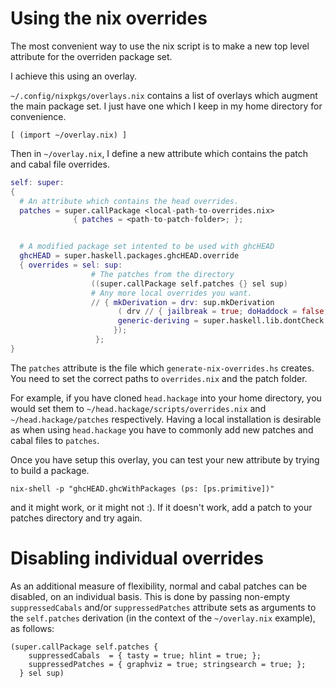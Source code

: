 # Using the nix overrides

The most convenient way to use the nix script is to make a new top level
attribute for the overriden package set.

I achieve this using an overlay.

`~/.config/nixpkgs/overlays.nix` contains a list of overlays which augment the
main package set. I just have one which I keep in my home directory for convenience.

```
[ (import ~/overlay.nix) ]
```

Then in `~/overlay.nix`, I define a new attribute which contains the patch and
cabal file overrides.

```nix
self: super:
{
  # An attribute which contains the head overrides.
  patches = super.callPackage <local-path-to-overrides.nix>
              { patches = <path-to-patch-folder>; };


  # A modified package set intented to be used with ghcHEAD
  ghcHEAD = super.haskell.packages.ghcHEAD.override
  { overrides = sel: sup:
                  # The patches from the directory
                  ((super.callPackage self.patches {} sel sup)
                  # Any more local overrides you want.
                  // { mkDerivation = drv: sup.mkDerivation
                        ( drv // { jailbreak = true; doHaddock = false; });
                        generic-deriving = super.haskell.lib.dontCheck sup.generic-deriving;
                       });
                   };
}
```

The `patches` attribute is the file which `generate-nix-overrides.hs` creates.
You need to set the correct paths to `overrides.nix` and the patch folder.

For example, if you have cloned `head.hackage` into your home directory, you would
set them to `~/head.hackage/scripts/overrides.nix` and `~/head.hackage/patches`
respectively. Having a local installation is desirable as when using `head.hackage`
you have to commonly add new patches and cabal files to `patches`.

Once you have setup this overlay, you can test your new attribute by trying to build
a package.

```
nix-shell -p "ghcHEAD.ghcWithPackages (ps: [ps.primitive])"
```

and it might work, or it might not :). If it doesn't work, add a patch to your
patches directory and try again.

# Disabling individual overrides

As an additional measure of flexibility, normal and cabal patches can be disabled,
on an individual basis.  This is done by passing non-empty `suppressedCabals`
and/or `suppressedPatches` attribute sets as arguments to the `self.patches`
derivation (in the context of the `~/overlay.nix` example), as follows:

```
(super.callPackage self.patches {
    suppressedCabals  = { tasty = true; hlint = true; };
    suppressedPatches = { graphviz = true; stringsearch = true; };
  } sel sup)
```
